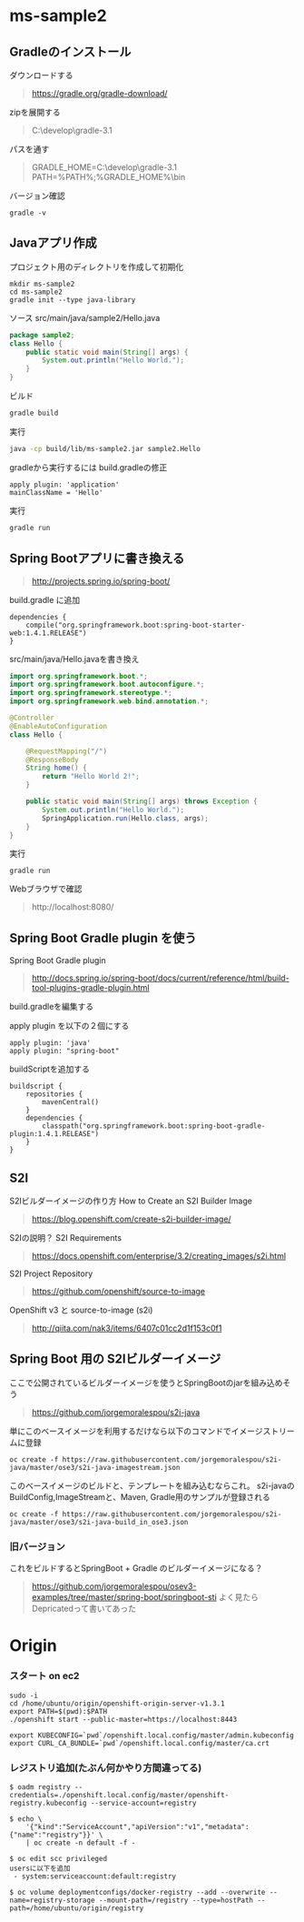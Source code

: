 # ms-sample2

## Gradleのインストール

ダウンロードする
> https://gradle.org/gradle-download/

zipを展開する
> C:\develop\gradle-3.1

パスを通す
> GRADLE_HOME=C:\develop\gradle-3.1
> PATH=%PATH%;%GRADLE_HOME%\bin

バージョン確認
```
gradle -v
```

## Javaアプリ作成

プロジェクト用のディレクトリを作成して初期化
```
mkdir ms-sample2
cd ms-sample2
gradle init --type java-library
```

ソース
src/main/java/sample2/Hello.java

```java
package sample2;
class Hello {
    public static void main(String[] args) {
        System.out.println("Hello World.");
    }
}
```

ビルド
```bash
gradle build
```

実行
```bash
java -cp build/lib/ms-sample2.jar sample2.Hello
```

gradleから実行するには
build.gradleの修正
```
apply plugin: 'application'
mainClassName = 'Hello'
```

実行
```bash
gradle run
```

## Spring Bootアプリに書き換える

> http://projects.spring.io/spring-boot/

build.gradle に追加
```
dependencies {
    compile("org.springframework.boot:spring-boot-starter-web:1.4.1.RELEASE")
}
```

src/main/java/Hello.javaを書き換え

```java
import org.springframework.boot.*;
import org.springframework.boot.autoconfigure.*;
import org.springframework.stereotype.*;
import org.springframework.web.bind.annotation.*;

@Controller
@EnableAutoConfiguration
class Hello {

    @RequestMapping("/")
    @ResponseBody
    String home() {
        return "Hello World 2!";
    }

    public static void main(String[] args) throws Exception {
        System.out.println("Hello World.");
        SpringApplication.run(Hello.class, args);
    }
}
```

実行
```
gradle run
```

Webブラウザで確認
> http://localhost:8080/

## Spring Boot Gradle plugin を使う

Spring Boot Gradle plugin
> http://docs.spring.io/spring-boot/docs/current/reference/html/build-tool-plugins-gradle-plugin.html

build.gradleを編集する

apply plugin を以下の２個にする
```
apply plugin: 'java'
apply plugin: "spring-boot"
```

buildScriptを追加する
```
buildscript {
    repositories {
        mavenCentral()
    }
    dependencies {
        classpath("org.springframework.boot:spring-boot-gradle-plugin:1.4.1.RELEASE")
    }
}
```

## S2I

S2Iビルダーイメージの作り方
How to Create an S2I Builder Image
> https://blog.openshift.com/create-s2i-builder-image/

S2Iの説明？
S2I Requirements
> https://docs.openshift.com/enterprise/3.2/creating_images/s2i.html

S2I Project Repository
> https://github.com/openshift/source-to-image

OpenShift v3 と source-to-image (s2i)
> http://qiita.com/nak3/items/6407c01cc2d1f153c0f1

## Spring Boot 用の S2Iビルダーイメージ

ここで公開されているビルダーイメージを使うとSpringBootのjarを組み込めそう
> https://github.com/jorgemoralespou/s2i-java

単にこのベースイメージを利用するだけなら以下のコマンドでイメージストリームに登録
```
oc create -f https://raw.githubusercontent.com/jorgemoralespou/s2i-java/master/ose3/s2i-java-imagestream.json
```

このベースイメージのビルドと、テンプレートを組み込むならこれ。
s2i-javaのBuildConfig,ImageStreamと、Maven, Gradle用のサンプルが登録される
```
oc create -f https://raw.githubusercontent.com/jorgemoralespou/s2i-java/master/ose3/s2i-java-build_in_ose3.json
```


### 旧バージョン
これをビルドするとSpringBoot + Gradle のビルダーイメージになる？
> https://github.com/jorgemoralespou/osev3-examples/tree/master/spring-boot/springboot-sti
よく見たらDepricatedって書いてあった


# Origin

### スタート on ec2

```
sudo -i
cd /home/ubuntu/origin/openshift-origin-server-v1.3.1
export PATH=$(pwd):$PATH
./openshift start --public-master=https://localhost:8443

export KUBECONFIG=`pwd`/openshift.local.config/master/admin.kubeconfig
export CURL_CA_BUNDLE=`pwd`/openshift.local.config/master/ca.crt
```

### レジストリ追加(たぶん何かやり方間違ってる)
```
$ oadm registry --credentials=./openshift.local.config/master/openshift-registry.kubeconfig --service-account=registry

$ echo \
    '{"kind":"ServiceAccount","apiVersion":"v1","metadata":{"name":"registry"}}' \
    | oc create -n default -f -

$ oc edit scc privileged
usersに以下を追加
 - system:serviceaccount:default:registry

$ oc volume deploymentconfigs/docker-registry --add --overwrite --name=registry-storage --mount-path=/registry --type=hostPath --path=/home/ubuntu/origin/registry
```


